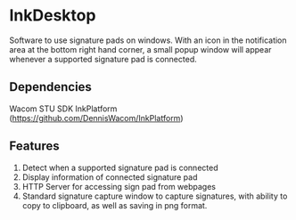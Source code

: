 # InkDesktop
Software to use signature pads on windows. With an icon in the notification area at the bottom right hand corner, 
a small popup window will appear whenever a supported signature pad is connected.
## Dependencies
Wacom STU SDK
InkPlatform (https://github.com/DennisWacom/InkPlatform)
## Features
1. Detect when a supported signature pad is connected
2. Display information of connected signature pad
3. HTTP Server for accessing sign pad from webpages
4. Standard signature capture window to capture signatures, with ability to copy to clipboard, as well as saving in png format.
